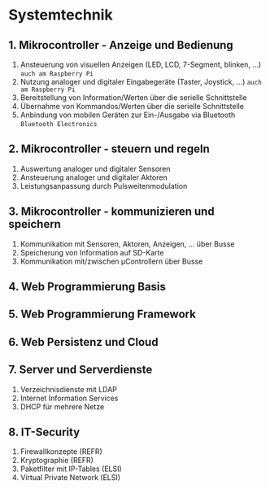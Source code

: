 # Systemtechnik

## 1. Mikrocontroller - Anzeige und Bedienung

1.	Ansteuerung von visuellen Anzeigen (LED, LCD, 7-Segment, blinken, ...) `auch am Raspberry Pi`
2.	Nutzung analoger und digitaler Eingabegeräte (Taster, Joystick, ...) `auch am Raspberry Pi`
3.	Bereitstellung von Information/Werten über die serielle Schnittstelle
4.	Übernahme von Kommandos/Werten über die serielle Schnittstelle
5.	Anbindung von mobilen Geräten zur Ein-/Ausgabe via Bluetooth `Bluetooth Electronics`

## 2. Mikrocontroller - steuern und regeln

1.	Auswertung analoger und digitaler Sensoren
2.	Ansteuerung analoger und digitaler Aktoren
3.	Leistungsanpassung durch Pulsweitenmodulation

## 3. Mikrocontroller - kommunizieren und speichern

1.	Kommunikation mit Sensoren, Aktoren, Anzeigen, ... über Busse
2.	Speicherung von Information auf SD-Karte
3.	Kommunikation mit/zwischen µControllern über Busse

## 4. Web Programmierung Basis
## 5. Web Programmierung Framework
## 6. Web Persistenz und Cloud
## 7. Server und Serverdienste

1. Verzeichnisdienste mit LDAP
2. Internet Information Services
3. DHCP für mehrere Netze

## 8. IT-Security

1. Firewallkonzepte (REFR)
2. Kryptographie (REFR)
3. Paketfilter mit IP-Tables (ELSI)
4. Virtual Private Network (ELSI)
